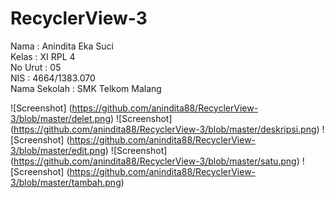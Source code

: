 # RecyclerView-3

Nama          :   Anindita Eka Suci<br>
Kelas         :   XI RPL 4<br>
No Urut       :   05<br>
NIS           :   4664/1383.070<br>
Nama Sekolah  :   SMK Telkom Malang<br>


![Screenshot] (https://github.com/anindita88/RecyclerView-3/blob/master/delet.png)
![Screenshot] (https://github.com/anindita88/RecyclerView-3/blob/master/deskripsi.png)
![Screenshot] (https://github.com/anindita88/RecyclerView-3/blob/master/edit.png)
![Screenshot] (https://github.com/anindita88/RecyclerView-3/blob/master/satu.png)
![Screenshot] (https://github.com/anindita88/RecyclerView-3/blob/master/tambah.png)

